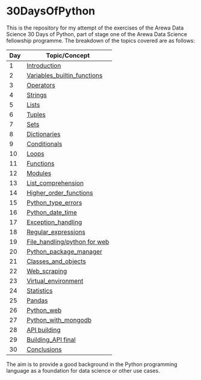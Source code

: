 # 30DaysOfPython

This is the repository for my attempt of the exercises of the Arewa Data Science 30 Days of Python, part of stage one of the Arewa Data Science fellowship programme.
The breakdown of the topics covered are as follows:

|Day|Topic/Concept|
|---|-----|
|1| [Introduction](https://github.com/lukmanaj/30DaysOfPython/blob/main/day_001_Introduction/helloworld.py)|
|2| [Variables_builtin_functions](https://github.com/lukmanaj/30DaysOfPython/blob/main/day_002_Variables_builtin_functions/variables.py)|
|3| [Operators](https://github.com/lukmanaj/30DaysOfPython/blob/main/day_003_Operators/operators_day_3_exercises.py)|
|4| [Strings](https://github.com/lukmanaj/30DaysOfPython/blob/main/day_004_Strings/strings_day_4_exercises.py)|
|5| [Lists](https://github.com/lukmanaj/30DaysOfPython/blob/main/day_005_Lists/lists_day_5_exercises.py)|
|6| [Tuples](https://github.com/lukmanaj/30DaysOfPython/blob/main/day_006_Tuples/tuples_day_6_exercises.py)|
|7| [Sets](https://github.com/lukmanaj/30DaysOfPython/blob/main/day_007_Sets/sets_day_7_exercises.py)|
|8| [Dictionaries](https://github.com/lukmanaj/30DaysOfPython/blob/main/day_008_Dictionaries/dictionaries_day_8_exercises.py)|
|9| [Conditionals](https://github.com/lukmanaj/30DaysOfPython/blob/main/day_009_Conditionals/conditionals_day_9_exercises.py)|
|10| [Loops](https://github.com/lukmanaj/30DaysOfPython/blob/main/day_010_Loops/loops_day_10_exercises.py)|
|11| [Functions](https://github.com/lukmanaj/30DaysOfPython/blob/main/day_011_Functions/functions_day_11_exercises.py)|
|12| [Modules](https://github.com/lukmanaj/30DaysOfPython/blob/main/day_012_Modules/modules_day_12_exercises.py)|
|13| [List_comprehension](https://github.com/lukmanaj/30DaysOfPython/blob/main/day_013_List_comprehension/list_comprehensions_day_13_exercises.py)|
|14| [Higher_order_functions](https://github.com/lukmanaj/30DaysOfPython/blob/main/day_014_Higher_order_functions/higher_order_functions_day_14_exercises.py)|
|15| [Python_type_errors](https://github.com/lukmanaj/30DaysOfPython/blob/main/day_015_Python_type_errors/python_type_errors_day_15.py)|
|16| [Python_date_time](https://github.com/lukmanaj/30DaysOfPython/blob/main/day_016_Python_date_time/python_datetime_day_16_exercises.py)|
|17| [Exception_handling](https://github.com/lukmanaj/30DaysOfPython/blob/main/day_017_Exception_handling/day_17_exercises.py)|
|18| [Regular_expressions](https://github.com/lukmanaj/30DaysOfPython/blob/main/day_018_Regular_expressions/regular_expressions_day_18_exercises.py)|
|19| [File_handling/python for web](https://github.com/lukmanaj/30DaysOfPython/blob/main/day_019_File_handling/file_handling_day_19_exercises.py)|
|20| [Python_package_manager](https://github.com/lukmanaj/30DaysOfPython/blob/main/day_020_Python_package_manager/python_package_manager_day_20_exercises.py)|
|21| [Classes_and_objects](https://github.com/lukmanaj/30DaysOfPython/blob/main/day_021_Classes_and_objects/classes_and_objects_day_21_exercises.py)|
|22| [Web_scraping](https://github.com/lukmanaj/30DaysOfPython/blob/main/day_022_Web_scraping/web_scraping_day_22_exercises.py)|
|23| [Virtual_environment](https://github.com/lukmanaj/30DaysOfPython/blob/main/day_023_Virtual_environment/virtual_environment_day_23_exercise.py)|
|24| [Statistics](https://github.com/lukmanaj/30DaysOfPython/blob/main/day_024_Statistics/numpy_day_24_exercises.ipynb)|
|25| [Pandas](https://github.com/lukmanaj/30DaysOfPython/blob/main/day_025_Pandas/pandas_day_25_exercises.ipynb)|
|26| [Python_web](https://github.com/lukmanaj/30DaysOfPython/tree/main/flask_project)|
|27| [Python_with_mongodb](https://github.com/lukmanaj/30DaysOfPython/blob/main/day_027_Python_with_mongodb/day_027_python_with_mongodb.md)|
|28| [API building](https://github.com/lukmanaj/30DaysOfPython/blob/main/day_028_API%20building/day_028_api_building.md)|
|29| [Building_API final](https://github.com/lukmanaj/30DaysOfPython/blob/main/day_029_Building_API_final/day_029_building_api_final.md)|
|30| [Conclusions](https://github.com/lukmanaj/30DaysOfPython/blob/main/day_030_Conclusions/conclusions.md)|

The aim is to provide a good background in the Python programming language as a foundation for data science or other use cases.
